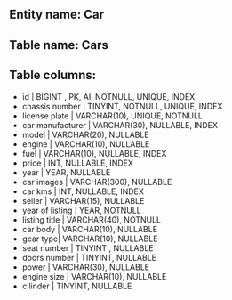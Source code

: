## Entity name: Car 

## Table name: Cars

## Table columns:

- id | BIGINT , PK, AI, NOTNULL, UNIQUE, INDEX
- chassis number | TINYINT, NOTNULL, UNIQUE, INDEX
- license plate | VARCHAR(10), UNIQUE, NOTNULL
- car manufacturer |  VARCHAR(30), NULLABLE, INDEX
- model | VARCHAR(20), NULLABLE
- engine | VARCHAR(10), NULLABLE
- fuel | VARCHAR(10), NULLABLE, INDEX
- price | INT, NULLABLE, INDEX
- year | YEAR, NULLABLE
- car images | VARCHAR(300), NULLABLE
- car kms | INT, NULLABLE, INDEX
- seller | VARCHAR(15), NULLABLE
- year of listing | YEAR, NOTNULL
- listing title | VARCHAR(40), NOTNULL
- car body | VARCHAR(10), NULLABLE
- gear type| VARCHAR(10), NULLABLE
- seat number | TINYINT , NULLABLE
- doors number | TINYINT, NULLABLE
- power | VARCHAR(30), NULLABLE
- engine size | VARCHAR(10), NULLABLE
- cilinder | TINYINT, NULLABLE    